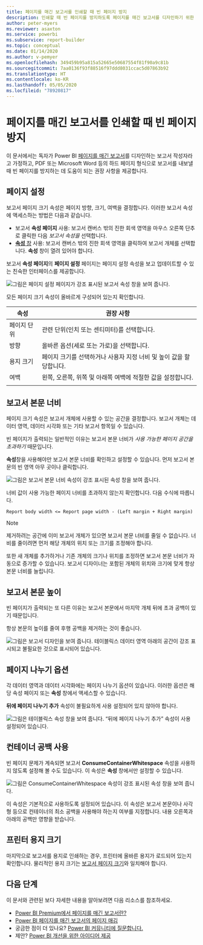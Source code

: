 ```yaml
---
title: 페이지를 매긴 보고서를 인쇄할 때 빈 페이지 방지
description: 인쇄할 때 빈 페이지를 방지하도록 페이지를 매긴 보고서를 디자인하기 위한 지침
author: peter-myers
ms.reviewer: asaxton
ms.service: powerbi
ms.subservice: report-builder
ms.topic: conceptual
ms.date: 01/14/2020
ms.author: v-pemyer
ms.openlocfilehash: 349459b95a815a52665e50687554f81f90a9c81b
ms.sourcegitcommit: 7aa0136f93f88516f97ddd8031ccac5d07863b92
ms.translationtype: HT
ms.contentlocale: ko-KR
ms.lasthandoff: 05/05/2020
ms.locfileid: "78920817"
---
```

# <a name="avoid-blank-pages-when-printing-paginated-reports"></a>페이지를 매긴 보고서를 인쇄할 때 빈 페이지 방지

이 문서에서는 독자가 Power BI [페이지를 매긴 보고서](../paginated-reports/paginated-reports-report-builder-power-bi.md)를 디자인하는 보고서 작성자라고 가정하고, PDF 또는 Microsoft Word 등의 하드 페이지 형식으로 보고서를 내보낼 때 빈 페이지를 방지하는 데 도움이 되는 권장 사항을 제공합니다.

## <a name="page-setup"></a>페이지 설정

보고서 페이지 크기 속성은 페이지 방향, 크기, 여백을 결정합니다. 이러한 보고서 속성에 액세스하는 방법은 다음과 같습니다.

- 보고서 **속성 페이지** 사용: 보고서 캔버스 밖의 진한 회색 영역을 마우스 오른쪽 단추로 클릭한 다음 _보고서 속성을_ 선택합니다.
- [**속성** 창](../paginated-reports/paginated-reports-report-design-view.md#4-properties-pane) 사용: 보고서 캔버스 밖의 진한 회색 영역을 클릭하여 보고서 개체를 선택합니다. **속성** 창이 열려 있어야 합니다.

보고서 **속성 페이지**의 **페이지 설정** 페이지는 페이지 설정 속성을 보고 업데이트할 수 있는 친숙한 인터페이스를 제공합니다.

![그림은 페이지 설정 페이지가 강조 표시된 보고서 속성 창을 보여 줍니다.](media/report-paginated-blank-page/report-page-setup-properties.png)

모든 페이지 크기 속성이 올바르게 구성되어 있는지 확인합니다.

|속성|권장 사항|
|---------|---------|
|페이지 단위|관련 단위(인치 또는 센티미터)를 선택합니다.|
|방향|올바른 옵션(세로 또는 가로)을 선택합니다.|
|용지 크기|페이지 크기를 선택하거나 사용자 지정 너비 및 높이 값을 할당합니다.|
|여백|왼쪽, 오른쪽, 위쪽 및 아래쪽 여백에 적절한 값을 설정합니다.|
|||

## <a name="report-body-width"></a>보고서 본문 너비

페이지 크기 속성은 보고서 개체에 사용할 수 있는 공간을 결정합니다. 보고서 개체는 데이터 영역, 데이터 시각화 또는 기타 보고서 항목일 수 있습니다.

빈 페이지가 출력되는 일반적인 이유는 보고서 본문 너비가 _사용 가능한 페이지 공간을 초과하기_ 때문입니다.

**속성**창을 사용해야만 보고서 본문 너비를 확인하고 설정할 수 있습니다. 먼저 보고서 본문의 빈 영역 아무 곳이나 클릭합니다.

![그림은 보고서 본문 너비 속성이 강조 표시된 속성 창을 보여 줍니다.](media/report-paginated-blank-page/report-body-properties-width.png)

너비 값이 사용 가능한 페이지 너비를 초과하지 않는지 확인합니다. 다음 수식에 따릅니다.

```Report body width <= Report page width - (Left margin + Right margin)```

> [!NOTE]
> 제거하려는 공간에 이미 보고서 개체가 있으면 보고서 본문 너비를 줄일 수 없습니다. 너비를 줄이려면 먼저 해당 개체의 위치 또는 크기를 조정해야 합니다.
>
> 또한 새 개체를 추가하거나 기존 개체의 크기나 위치를 조정하면 보고서 본문 너비가 자동으로 증가할 수 있습니다. 보고서 디자이너는 포함된 개체의 위치와 크기에 맞게 항상 본문 너비를 늘립니다.

## <a name="report-body-height"></a>보고서 본문 높이

빈 페이지가 출력되는 또 다른 이유는 보고서 본문에서 마지막 개체 뒤에 초과 공백이 있기 때문입니다.

항상 본문의 높이를 줄여 후행 공백을 제거하는 것이 좋습니다.

![그림은 보고서 디자인을 보여 줍니다. 테이블릭스 데이터 영역 아래의 공간이 강조 표시되고 불필요한 것으로 표시되어 있습니다.](media/report-paginated-blank-page/report-body-remove-trailing-space.png)

## <a name="page-break-options"></a>페이지 나누기 옵션

각 데이터 영역과 데이터 시각화에는 페이지 나누기 옵션이 있습니다. 이러한 옵션은 해당 속성 페이지 또는 **속성** 창에서 액세스할 수 있습니다.

**뒤에 페이지 나누기 추가** 속성이 불필요하게 사용 설정되어 있지 않아야 합니다.

![그림은 테이블릭스 속성 창을 보여 줍니다. “뒤에 페이지 나누기 추가” 속성이 사용 설정되어 있습니다.](media/report-paginated-blank-page/data-region-page-break-option-after.png)

## <a name="consume-container-whitespace"></a>컨테이너 공백 사용

빈 페이지 문제가 계속되면 보고서 **ConsumeContainerWhitespace** 속성을 사용하지 않도록 설정해 볼 수도 있습니다. 이 속성은 **속성** 창에서만 설정할 수 있습니다.

![그림은 ConsumeContainerWhitespace 속성이 강조 표시된 속성 창을 보여 줍니다.](media/report-paginated-blank-page/report-properties-consumecontainerwhitespace.png)

이 속성은 기본적으로 사용하도록 설정되어 있습니다. 이 속성은 보고서 본문이나 사각형 등으로 컨테이너의 최소 공백을 사용해야 하는지 여부를 지정합니다. 내용 오른쪽과 아래의 공백만 영향을 받습니다.

## <a name="printer-paper-size"></a>프린터 용지 크기

마지막으로 보고서를 용지로 인쇄하는 경우, 프린터에 올바른 용지가 로드되어 있는지 확인합니다. 물리적인 용지 크기는 [보고서 페이지 크기](#page-setup)와 일치해야 합니다.

## <a name="next-steps"></a>다음 단계

이 문서와 관련된 보다 자세한 내용을 알아보려면 다음 리소스를 참조하세요.

- [Power BI Premium에서 페이지를 매긴 보고서란?](../paginated-reports/paginated-reports-report-builder-power-bi.md)
- [Power BI 페이지를 매긴 보고서의 페이지 매김](../paginated-reports/paginated-reports-pagination.md)
- 궁금한 점이 더 있나요? [Power BI 커뮤니티에 질문합니다.](https://community.powerbi.com/)
- 제안? [Power BI 개선을 위한 아이디어 제공](https://ideas.powerbi.com)
